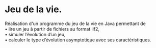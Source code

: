 # Jeu de la vie.

Réalisation d'un programme du jeu de la vie en Java permettant de <br>
• lire un jeu à partir de fichiers au format lif2, <br>
• simuler l’évolution d’un jeu, <br>
• calculer le type d’évolution asymptotique avec ses caractéristiques.<br>

